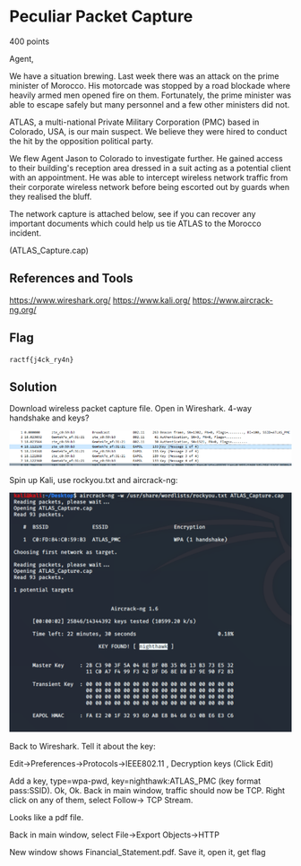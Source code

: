 
# Peculiar Packet Capture
400 points

Agent,

We have a situation brewing. Last week there was an attack on the prime minister
of Morocco. His motorcade was stopped by a road blockade where heavily armed men
opened fire on them. Fortunately, the prime minister was able to escape safely but
many personnel and a few other ministers did not.

ATLAS, a multi-national Private Military Corporation (PMC) based in Colorado, USA,
is our main suspect. We believe they were hired to conduct the hit by the opposition
political party.

We flew Agent Jason to Colorado to investigate further. He gained access to their
building's reception area dressed in a suit acting as a potential client with an
appointment. He was able to intercept wireless network traffic from their corporate
wireless network before being escorted out by guards when they realised the bluff.

The network capture is attached below, see if you can recover any important documents
which could help us tie ATLAS to the Morocco incident.

(ATLAS_Capture.cap)

## References and Tools
https://www.wireshark.org/
https://www.kali.org/
https://www.aircrack-ng.org/

## Flag
```shell
ractf{j4ck_ry4n}
```

## Solution
Download wireless packet capture file.  Open in Wireshark. 
4-way handshake and keys?

![766c90819f8887ba95a899e40cf088f8.png](../../_resources/ab3c41a9012c42cf93c4c2297b862d51.png)

Spin up Kali, use rockyou.txt and aircrack-ng:

![60cad55d0b3eb34c1c3b98f3e191be0b.png](../../_resources/c2706481cab6411db060cf8fe55d2045.png)

Back to Wireshark. Tell it about the key:

Edit->Preferences->Protocols->IEEE802.11 , Decryption keys (Click Edit)

Add a key, type=wpa-pwd, key=nighthawk:ATLAS_PMC (key format pass:SSID). Ok, Ok.
Back in main window, traffic should now be TCP. Right click on any of them, select Follow-> TCP Stream.

Looks like a pdf file.

Back in main window, select File->Export Objects->HTTP

New window shows Financial_Statement.pdf. Save it, open it, get flag

